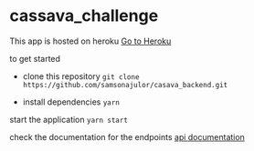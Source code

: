 # cassava_challenge

This app is hosted on heroku
[Go to Heroku](https://casava-backend.herokuapp.com/)

to get started

- clone this repository
`git clone https://github.com/samsonajulor/casava_backend.git`

- install dependencies
`yarn`

start the application
`yarn start`

check the documentation for the endpoints
[api documentation](https://documenter.getpostman.com/view/18357475/2s7YmrjmPf)